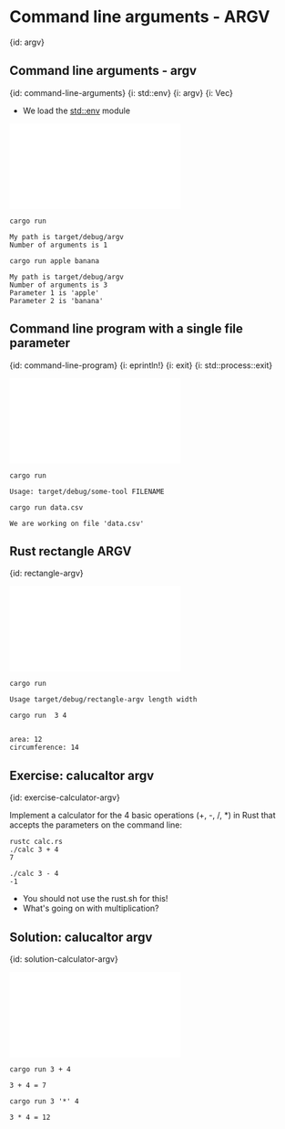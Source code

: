# Command line arguments - ARGV
{id: argv}

## Command line arguments - argv
{id: command-line-arguments}
{i: std::env}
{i: argv}
{i: Vec}

* We load the [std::env](https://doc.rust-lang.org/std/env/) module

![](examples/argv/argv/src/main.rs)

```
cargo run

My path is target/debug/argv
Number of arguments is 1
```

```
cargo run apple banana

My path is target/debug/argv
Number of arguments is 3
Parameter 1 is 'apple'
Parameter 2 is 'banana'
```

## Command line program with a single file parameter
{id: command-line-program}
{i: eprintln!}
{i: exit}
{i: std::process::exit}

![](examples/argv/some-tool/src/main.rs)

```
cargo run

Usage: target/debug/some-tool FILENAME
```

```
cargo run data.csv

We are working on file 'data.csv'
```

## Rust rectangle ARGV
{id: rectangle-argv}

![](examples/argv/rectangle-argv/src/main.rs)

```
cargo run

Usage target/debug/rectangle-argv length width
```

```
cargo run  3 4


area: 12
circumference: 14
```

## Exercise: calucaltor argv
{id: exercise-calculator-argv}

Implement a calculator for the 4 basic operations (+, -, /, *) in Rust that accepts the parameters on the command line:

```
rustc calc.rs
./calc 3 + 4
7

./calc 3 - 4
-1
```

* You should not use the rust.sh for this!
* What's going on with multiplication?


## Solution: calucaltor argv
{id: solution-calculator-argv}

![](examples/argv/calc-argv/src/main.rs)

```
cargo run 3 + 4

3 + 4 = 7
```

```
cargo run 3 '*' 4

3 * 4 = 12
```

